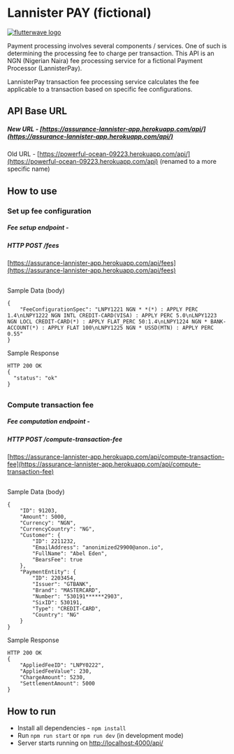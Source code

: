 # Lannister PAY (fictional)
[![flutterwave logo](https://i0.wp.com/tech-ish.com/wp-content/uploads/2022/02/Flutterwave-new-logo_primary.jpg?fit=1600%2C889&ssl=1)](https://flutterwave.com)

Payment processing involves several components / services. One of such is determining the processing fee to charge per transaction. This API is an NGN (Nigerian Naira) fee processing service for a fictional Payment Processor (LannisterPay).

LannisterPay transaction fee processing service calculates the fee applicable to a transaction based on specific fee configurations.


## API Base URL
##### New URL -  [https://assurance-lannister-app.herokuapp.com/api/](https://assurance-lannister-app.herokuapp.com/api/)

Old URL -  [https://powerful-ocean-09223.herokuapp.com/api/](https://powerful-ocean-09223.herokuapp.com/api) (renamed to a more specific name)


## How to use

### Set up fee configuration
##### Fee setup endpoint -
##### _HTTP POST /fees_
[https://assurance-lannister-app.herokuapp.com/api/fees](https://assurance-lannister-app.herokuapp.com/api/fees)

##



Sample Data (body)
```
{
    "FeeConfigurationSpec": "LNPY1221 NGN * *(*) : APPLY PERC 1.4\nLNPY1222 NGN INTL CREDIT-CARD(VISA) : APPLY PERC 5.0\nLNPY1223 NGN LOCL CREDIT-CARD(*) : APPLY FLAT_PERC 50:1.4\nLNPY1224 NGN * BANK-ACCOUNT(*) : APPLY FLAT 100\nLNPY1225 NGN * USSD(MTN) : APPLY PERC 0.55"
}   
```   

Sample Response 
```
HTTP 200 OK
{
  "status": "ok"
}
```

##

### Compute transaction fee
##### Fee computation endpoint - 
##### _HTTP POST /compute-transaction-fee_
[https://assurance-lannister-app.herokuapp.com/api/compute-transaction-fee](https://assurance-lannister-app.herokuapp.com/api/compute-transaction-fee)

##


Sample Data (body)
```
{
    "ID": 91203,
    "Amount": 5000,
    "Currency": "NGN",
    "CurrencyCountry": "NG",
    "Customer": {
        "ID": 2211232,
        "EmailAddress": "anonimized29900@anon.io",
        "FullName": "Abel Eden",
        "BearsFee": true
    },
    "PaymentEntity": {
        "ID": 2203454,
        "Issuer": "GTBANK",
        "Brand": "MASTERCARD",
        "Number": "530191******2903",
        "SixID": 530191,
        "Type": "CREDIT-CARD",
        "Country": "NG"
    }
}  
```   

Sample Response 
```
HTTP 200 OK
{
    "AppliedFeeID": "LNPY0222",
    "AppliedFeeValue": 230,
    "ChargeAmount": 5230,
    "SettlementAmount": 5000
}
```

## How to run

- Install all dependencies - `npm install`
- Run `npm run start` or `npm run dev` (in development mode)
- Server starts running on [http://localhost:4000/api/](http://localhost:4000/api/)


